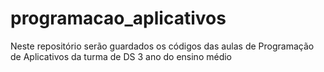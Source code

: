 # programacao_aplicativos
Neste repositório serão guardados os códigos das aulas de Programação de Aplicativos da turma de DS 3 ano do ensino médio 
